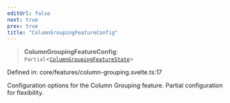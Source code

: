 ```yaml
---
editUrl: false
next: true
prev: true
title: "ColumnGroupingFeatureConfig"
---
```


> **ColumnGroupingFeatureConfig**: `Partial`\<[`ColumnGroupingFeatureState`](/api/type-aliases/columngroupingfeaturestate/)\>

Defined in: core/features/column-grouping.svelte.ts:17

Configuration options for the Column Grouping feature.
Partial configuration for flexibility.
